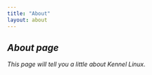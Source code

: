 ```yaml
---
title: "About"
layout: about
---
```


## _About page_

_This page will tell you a little about Kennel Linux._
